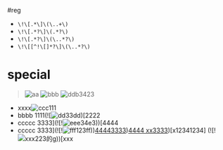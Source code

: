 #reg
- `\!\[.*\]\(\..+\)`
- `\!\[.*?\]\(.*?\)`
- `\!\[.*?\]\(\..*?\)`
- `\!\[[^!\[]*?\]\(\..*?\)`

# special
>![aa](https://code.aliyun.com/rbtyang/study-git/raw/master/tests/images/jpg/20c01.jpg)
> ![bbb](https://code.aliyun.com/rbtyang/study-git/raw/master/tests/images/png/54542.jpg)
> ![ddb3423](https://www.baidu.com/img/flexible/logo/pc/result.png)

- xxxx![ccc111](https://code.aliyun.com/rbtyang/study-git/raw/master/tests/images/jpg/20c01.jpg)
- bbbb
1111(![![dd33dd](https://code.aliyun.com/rbtyang/study-git/raw/master/tests/images/png/54542.jpg))[2222
- ccccc
    3333](![!![eee34e3](https://code.aliyun.com/rbtyang/study-git/raw/master/tests/images/gif/1525.gif)))[4444
- ccccc
    3333](![!![fff123ff](https://code.aliyun.com/rbtyang/study-git/raw/master/tests/images/gif/1525.gif)))[44443333](![!![ggg2223的g](https://code.aliyun.com/rbtyang/study-git/raw/master/tests/images/png/54542.jpg)))[4444
    xx3333](![!![exxxxxxx](https://code.aliyun.com/rbtyang/study-git/raw/master/tests/images/gif/1525.gif)))[x12341234] (![!![xxx223的g](https://code.aliyun.com/rbtyang/study-git/raw/master/tests/images/png/54542.jpg)))[xxx
    
